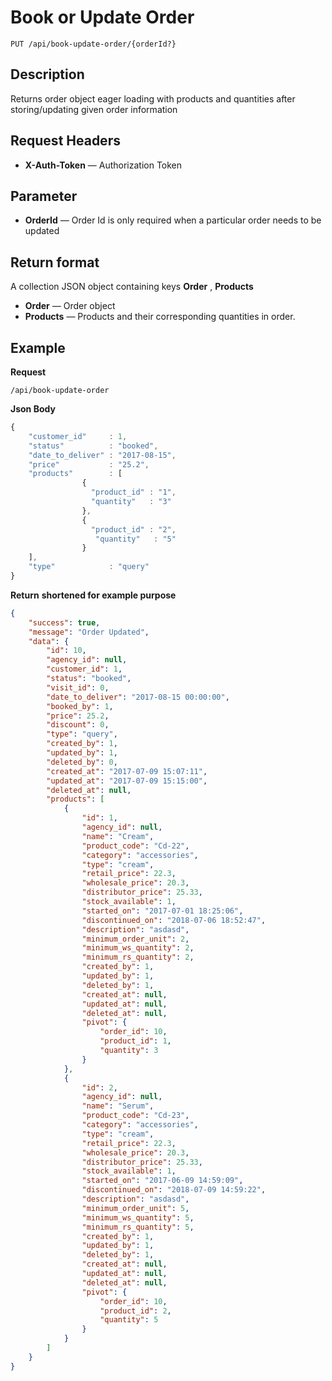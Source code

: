 # Book or Update Order

    PUT /api/book-update-order/{orderId?}

## Description
Returns order object eager loading with products and quantities after storing/updating given order information 

## Request Headers
- **X-Auth-Token** — Authorization Token

## Parameter
- **OrderId** — Order Id is only required when a particular order needs to be updated

## Return format
A collection JSON object containing keys **Order** , **Products**

- **Order**  — Order object
- **Products**   —  Products and their corresponding quantities in order.


## Example
**Request**

    /api/book-update-order

**Json Body**
```javascript
{
	"customer_id"     : 1,
	"status"	      : "booked",
	"date_to_deliver" : "2017-08-15",
	"price"			  : "25.2",
	"products"		  : [
                {
                  "product_id" : "1",
                  "quantity"   : "3"
                },
                {
                  "product_id" : "2",
                   "quantity"   : "5"
                }
	],
	"type"			  : "query"
}
```

**Return** __shortened for example purpose__
``` json
{
    "success": true,
    "message": "Order Updated",
    "data": {
        "id": 10,
        "agency_id": null,
        "customer_id": 1,
        "status": "booked",
        "visit_id": 0,
        "date_to_deliver": "2017-08-15 00:00:00",
        "booked_by": 1,
        "price": 25.2,
        "discount": 0,
        "type": "query",
        "created_by": 1,
        "updated_by": 1,
        "deleted_by": 0,
        "created_at": "2017-07-09 15:07:11",
        "updated_at": "2017-07-09 15:15:00",
        "deleted_at": null,
        "products": [
            {
                "id": 1,
                "agency_id": null,
                "name": "Cream",
                "product_code": "Cd-22",
                "category": "accessories",
                "type": "cream",
                "retail_price": 22.3,
                "wholesale_price": 20.3,
                "distributor_price": 25.33,
                "stock_available": 1,
                "started_on": "2017-07-01 18:25:06",
                "discontinued_on": "2018-07-06 18:52:47",
                "description": "asdasd",
                "minimum_order_unit": 2,
                "minimum_ws_quantity": 2,
                "minimum_rs_quantity": 2,
                "created_by": 1,
                "updated_by": 1,
                "deleted_by": 1,
                "created_at": null,
                "updated_at": null,
                "deleted_at": null,
                "pivot": {
                    "order_id": 10,
                    "product_id": 1,
                    "quantity": 3
                }
            },
            {
                "id": 2,
                "agency_id": null,
                "name": "Serum",
                "product_code": "Cd-23",
                "category": "accessories",
                "type": "cream",
                "retail_price": 22.3,
                "wholesale_price": 20.3,
                "distributor_price": 25.33,
                "stock_available": 1,
                "started_on": "2017-06-09 14:59:09",
                "discontinued_on": "2018-07-09 14:59:22",
                "description": "asdasd",
                "minimum_order_unit": 5,
                "minimum_ws_quantity": 5,
                "minimum_rs_quantity": 5,
                "created_by": 1,
                "updated_by": 1,
                "deleted_by": 1,
                "created_at": null,
                "updated_at": null,
                "deleted_at": null,
                "pivot": {
                    "order_id": 10,
                    "product_id": 2,
                    "quantity": 5
                }
            }
        ]
    }
}
```
 
